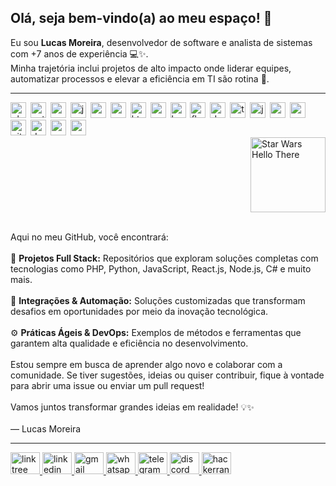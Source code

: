 <h2 align="left">Olá, seja bem-vindo(a) ao meu espaço! 👋</h2>

<p align="left">
  Eu sou <strong>Lucas Moreira</strong>, desenvolvedor de software e analista de sistemas com +7 anos de experiência 💻✨.<br />
  Minha trajetória inclui projetos de alto impacto onde liderar equipes, automatizar processos e elevar a eficiência em TI são rotina 🚀.
</p>

<hr />

<!-- ÍCONES FLOTANDO À ESQUERDA -->
<p style="float: left; margin: 0; padding: 0;">
  <img src="https://cdn.jsdelivr.net/gh/devicons/devicon/icons/php/php-original.svg" alt="php" height="25" style="margin-right:3px;" />
  <img src="https://cdn.jsdelivr.net/gh/devicons/devicon/icons/python/python-original.svg" alt="python" height="25" style="margin-right:3px;" />
  <img src="https://cdn.jsdelivr.net/gh/devicons/devicon/icons/csharp/csharp-original.svg" alt="csharp" height="25" style="margin-right:3px;" />
  <img src="https://cdn.jsdelivr.net/gh/devicons/devicon/icons/javascript/javascript-original.svg" alt="javascript" height="25" style="margin-right:3px;" />
  <img src="https://cdn.jsdelivr.net/gh/devicons/devicon/icons/react/react-original.svg" alt="react" height="25" style="margin-right:3px;" />
  <img src="https://cdn.jsdelivr.net/gh/devicons/devicon/icons/nodejs/nodejs-original.svg" alt="nodejs" height="25" style="margin-right:3px;" />
  <img src="https://cdn.jsdelivr.net/gh/devicons/devicon/icons/html5/html5-original.svg" alt="html5" height="25" style="margin-right:3px;" />
  <img src="https://cdn.jsdelivr.net/gh/devicons/devicon/icons/css3/css3-original.svg" alt="css3" height="25" style="margin-right:3px;" />
  <img src="https://cdn.jsdelivr.net/gh/devicons/devicon/icons/bootstrap/bootstrap-original.svg" alt="bootstrap" height="25" style="margin-right:3px;" />
  <img src="https://cdn.jsdelivr.net/gh/devicons/devicon/icons/flask/flask-original.svg" alt="flask" height="25" style="margin-right:3px;" />
  <img src="https://cdn.jsdelivr.net/gh/devicons/devicon/icons/dotnetcore/dotnetcore-original.svg" alt="dotnetcore" height="25" style="margin-right:3px;" />
  <img src="https://cdn.jsdelivr.net/gh/devicons/devicon/icons/typescript/typescript-original.svg" alt="typescript" height="25" style="margin-right:3px;" />
  <img src="https://cdn.jsdelivr.net/gh/devicons/devicon/icons/java/java-original.svg" alt="java" height="25" style="margin-right:3px;" />
  <img src="https://cdn.jsdelivr.net/gh/devicons/devicon/icons/mysql/mysql-original.svg" alt="mysql" height="25" style="margin-right:3px;" />
  <img src="https://cdn.jsdelivr.net/gh/devicons/devicon/icons/postgresql/postgresql-original.svg" alt="postgresql" height="25" style="margin-right:3px;" />
  <img src="https://cdn.jsdelivr.net/gh/devicons/devicon/icons/git/git-original.svg" alt="git" height="25" style="margin-right:3px;" />
  <img src="https://cdn.jsdelivr.net/gh/devicons/devicon/icons/docker/docker-original.svg" alt="docker" height="25" style="margin-right:3px;" />
  <img src="https://cdn.jsdelivr.net/gh/devicons/devicon/icons/amazonwebservices/amazonwebservices-line-wordmark.svg" alt="aws" height="25" style="margin-right:3px;" />
  <img src="https://cdn.jsdelivr.net/gh/devicons/devicon/icons/azure/azure-original.svg" alt="azure" height="25" style="margin-right:3px;" />
</p>

<!-- GIF FLOTANDO À DIREITA -->
<p style="float: right; margin: 0; padding: 0;">
  <img 
    src="https://media1.tenor.com/m/0Akz_GWDQyQAAAAC/star-wars-hello-there.gif"
    alt="Star Wars Hello There"
    height="120"
  />
</p>

<!-- LIMPAR FLOAT PARA CONTEÚDO SEGUINTE NÃO ENROLAR EM VOLTA -->
<div style="clear: both;"></div>

<br />

<p align="left">
  Aqui no meu GitHub, você encontrará:<br /><br />
  🚀 <strong>Projetos Full Stack:</strong> Repositórios que exploram soluções completas com tecnologias como PHP, Python, JavaScript, React.js, Node.js, C# e muito mais.<br /><br />
  🔌 <strong>Integrações & Automação:</strong> Soluções customizadas que transformam desafios em oportunidades por meio da inovação tecnológica.<br /><br />
  ⚙️ <strong>Práticas Ágeis & DevOps:</strong> Exemplos de métodos e ferramentas que garantem alta qualidade e eficiência no desenvolvimento.<br /><br />
  Estou sempre em busca de aprender algo novo e colaborar com a comunidade. Se tiver sugestões, ideias ou quiser contribuir, fique à vontade para abrir uma issue ou enviar um pull request!<br /><br />
  Vamos juntos transformar grandes ideias em realidade! 💡✨<br /><br />
  — Lucas Moreira
</p>

<hr />

<!-- LINKS DE CONTATO -->
<div align="left">
  <a href="https://linktr.ee/seudomain">
    <img src="https://raw.githubusercontent.com/maurodesouza/profile-readme-generator/master/src/assets/icons/social/linktree/default.svg" width="47" height="35" alt="linktree logo" />
  </a>
  <a href="https://www.linkedin.com/in/lucasabmoreira/">
    <img src="https://raw.githubusercontent.com/maurodesouza/profile-readme-generator/master/src/assets/icons/social/linkedin/default.svg" width="47" height="35" alt="linkedin logo" />
  </a>
  <a href="mailto:lucasabmoreira@gmail.com">
    <img src="https://raw.githubusercontent.com/maurodesouza/profile-readme-generator/master/src/assets/icons/social/gmail/default.svg" width="47" height="35" alt="gmail logo" />
  </a>
  <a href="https://wa.me/5521996582217">
    <img src="https://raw.githubusercontent.com/maurodesouza/profile-readme-generator/master/src/assets/icons/social/whatsapp/default.svg" width="47" height="35" alt="whatsapp logo" />
  </a>
  <a href="https://t.me/yourtelegramusername">
    <img src="https://raw.githubusercontent.com/maurodesouza/profile-readme-generator/master/src/assets/icons/social/telegram/default.svg" width="47" height="35" alt="telegram logo" />
  </a>
  <a href="https://discordapp.com/users/yourdiscordid">
    <img src="https://raw.githubusercontent.com/maurodesouza/profile-readme-generator/master/src/assets/icons/social/discord/default.svg" width="47" height="35" alt="discord logo" />
  </a>
  <a href="https://www.hackerrank.com/yourusername">
    <img src="https://raw.githubusercontent.com/maurodesouza/profile-readme-generator/master/src/assets/icons/social/hackerrank/default.svg" width="47" height="35" alt="hackerrank logo" />
  </a>
</div>
